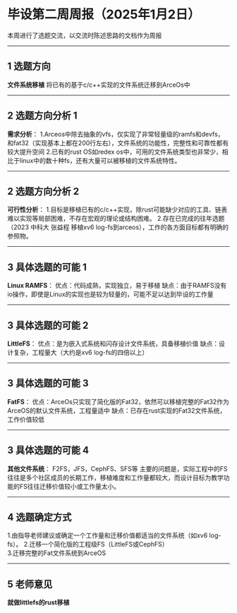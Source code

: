 # 毕设第二周周报（2025年1月2日）

本周进行了选题交流，以交流时陈述思路的文档作为周报

---
## 1 选题方向

**文件系统移植**
将已有的基于c/c++实现的文件系统迁移到ArceOs中


---
## 2 选题方向分析 1
**需求分析**：
1.Arceos中除去抽象的vfs，仅实现了非常轻量级的ramfs和devfs，和fat32（实现基本上都在200行左右），文件系统的功能性，完整性和可靠性都有较大提升空间
2.已有的rust OS如redex os中，可用的文件系统类型也非常少，相比于linux中的数十种fs，还有大量可以被移植的文件系统特性。

---
## 2 选题方向分析 2
**可行性分析**：
1.目标是移植已有的c/c++实现，除rust可能缺少对应的工具、链表难以实现等局部困难，不存在宏观的理论或结构困难。
2.存在已完成的往年选题（2023 中科大 张益程 移植xv6 log-fs到arceos），工作的各方面目标都有明确的参照物。

---
## 3 具体选题的可能 1
**Linux RAMFS**：
优点：代码成熟，实现独立，易于移植
缺点：由于RAMFS没有io操作，即使是Linux的实现也是较为轻量的，可能不足以达到毕设的工作量

---
## 3 具体选题的可能 2
**LittleFS**：
优点：是为嵌入式系统和闪存设计文件系统，具备移植价值
缺点：设计复杂，工程量大（大约是xv6 log-fs的四倍以上）

---
## 3 具体选题的可能 3
**FatFS**：
优点：ArceOs只实现了简化版的Fat32，依然可以移植完整的Fat32作为ArceOS的默认文件系统，工程量适中
缺点：已存在rust实现的Fat32文件系统，工作价值较低

---
## 3 具体选题的可能 4
**其他文件系统**：
F2FS，JFS，CephFS、SFS等
主要的问题是，实际工程中的FS往往是多个社区成员的长期工作，移植难度和工作量都较大，而设计目标为教学功能的FS往往迁移价值较小或工作量太小。

---
## 4 选题确定方式
1.由指导老师建议或确定一个工作量和迁移价值都适当的文件系统（如xv6 log-fs）。
2.迁移一个简化版的工程级FS（LittleFS或CephFS）  
3.迁移完整的Fat文件系统到ArceOS

---
## 5 老师意见

**就做littlefs的rust移植**
